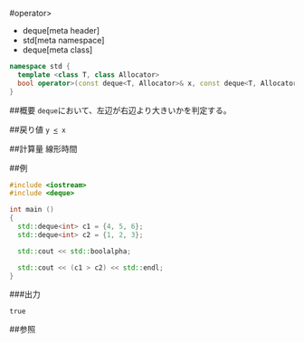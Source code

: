 #operator>
* deque[meta header]
* std[meta namespace]
* deque[meta class]

```cpp
namespace std {
  template <class T, class Allocator>
  bool operator>(const deque<T, Allocator>& x, const deque<T, Allocator>& y);
}
```

##概要
`deque`において、左辺が右辺より大きいかを判定する。


##戻り値
`y `[`<`](./op_less.md)` x`


##計算量
線形時間


##例
```cpp
#include <iostream>
#include <deque>

int main ()
{
  std::deque<int> c1 = {4, 5, 6};
  std::deque<int> c2 = {1, 2, 3};

  std::cout << std::boolalpha;

  std::cout << (c1 > c2) << std::endl;
}
```

###出力
```
true
```

##参照


